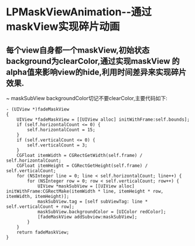 # LPMaskViewAnimation--通过maskView实现碎片动画
## 每个view自身都一个maskView,初始状态background为clearColor,通过实现maskView 的alpha值来影响view的hide,利用时间差异来实现碎片效果.
~ maskSubView backgroundColor切记不要clearColor,主要代码如下:

```objc
- (UIView *)fadeMaskView
{
    UIView *fadeMaskView = [[UIView alloc] initWithFrame:self.bounds];
    if (self.horizontalCount <= 0) {
        self.horizontalCount = 15;
    }
    if (self.verticalCount <= 0) {
        self.verticalCount = 3;
    }
    CGFloat itemWidth = CGRectGetWidth(self.frame) / self.horizontalCount;
    CGFloat itemHeight = CGRectGetHeight(self.frame) / self.verticalCount;
    for (NSInteger line = 0; line < self.horizontalCount; line++) {
        for (NSInteger row = 0; row < self.verticalCount; row++) {
            UIView *maskSubView = [[UIView alloc] initWithFrame:CGRectMake(itemWidth * line, itemHeight * row, itemWidth, itemHeight)];
            maskSubView.tag = [self subViewTag: line * self.verticalCount + row];
            maskSubView.backgroundColor = [UIColor redColor];
            [fadeMaskView addSubview:maskSubView];
        }
    }
    return fadeMaskView;
}

```
